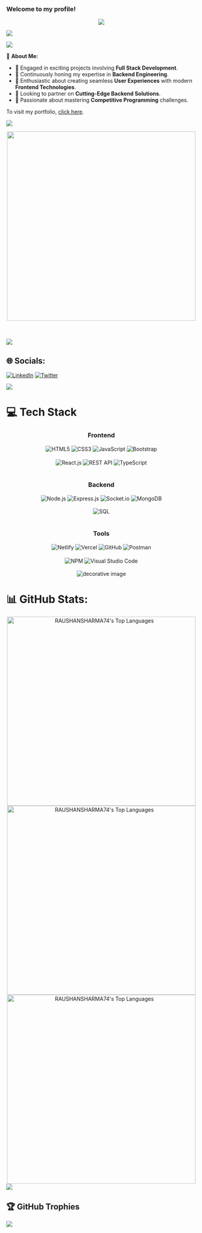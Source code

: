 

<h3 align="left">
  Welcome to my profile!
 
</h3>

<p align="center">
  <a href="https://github.com/RAUSHANSHARMA74"><img src="https://readme-typing-svg.herokuapp.com/?lines=I%20am%20Raushan%20Sharma;Full%20Stack%20Web%20Developer;Always%20learning%20new%20things&center=true&width=380&height=45"></a>
</p>


<img src="https://user-images.githubusercontent.com/73097560/115834477-dbab4500-a447-11eb-908a-139a6edaec5c.gif">   

[![](https://visitcount.itsvg.in/api?id=RAUSHANSHARMA74&icon=0&color=0)](https://visitcount.itsvg.in)

💫 **About Me:**

- 🔭 Engaged in exciting projects involving **Full Stack Development**.
- 🌱 Continuously honing my expertise in **Backend Engineering**.
- 🚀 Enthusiastic about creating seamless **User Experiences** with modern **Frontend Technologies**.
- 👯 Looking to partner on **Cutting-Edge Backend Solutions**.
- 🧠 Passionate about mastering **Competitive Programming** challenges.

<p>To visit my portfolio, <a href="https://raushansharma74.netlify.app/" target="_blank">click here</a>.</p>




<img src="https://user-images.githubusercontent.com/73097560/115834477-dbab4500-a447-11eb-908a-139a6edaec5c.gif">   
<p align="center"><img src="https://user-images.githubusercontent.com/74038190/229223263-cf2e4b07-2615-4f87-9c38-e37600f8381a.gif" width="500"></p>
<br><br>

<img src="https://user-images.githubusercontent.com/73097560/115834477-dbab4500-a447-11eb-908a-139a6edaec5c.gif">   




## 🌐 Socials:
[![LinkedIn](https://img.shields.io/badge/LinkedIn-%230077B5.svg?logo=linkedin&logoColor=white)](https://linkedin.com/in/https://www.linkedin.com/in/raushan-sharma-ab0123248/) [![Twitter](https://img.shields.io/badge/Twitter-%231DA1F2.svg?logo=Twitter&logoColor=white)](https://twitter.com/https://twitter.com/Raushan07262164)

<img src="https://user-images.githubusercontent.com/73097560/115834477-dbab4500-a447-11eb-908a-139a6edaec5c.gif">   

# 💻 Tech Stack

<div align="center">
  <h3 align="center">Frontend</h3>
  <img src="https://img.shields.io/badge/html5-%23E34F26.svg?style=for-the-badge&logo=html5&logoColor=white" align="center" alt="HTML5">
  <img src="https://img.shields.io/badge/css3-%231572B6.svg?style=for-the-badge&logo=css3&logoColor=white" align="center" alt="CSS3">
  <img src="https://img.shields.io/badge/javascript-%23323330.svg?style=for-the-badge&logo=javascript&logoColor=%23F7DF1E" align="center" alt="JavaScript">
  <img src="https://img.shields.io/badge/Bootstrap-563D7C?style=for-the-badge&logo=bootstrap&logoColor=white" align="center" alt="Bootstrap">
  <br/> <br/>
  <img src="https://img.shields.io/badge/react-%2320232a.svg?style=for-the-badge&logo=react&logoColor=%2361DAFB" align="center" alt="React.js">
  <img src="https://img.shields.io/badge/rest%20api-%23323330.svg?style=for-the-badge&logo=express&logoColor=white" align="center" alt="REST API">
  <img src="https://img.shields.io/badge/typescript-%23007ACC.svg?style=for-the-badge&logo=typescript&logoColor=white" align="center" alt="TypeScript">
</div>

<br/>

<div align="center">
  <h3 align="center">Backend</h3>
  <img src="https://img.shields.io/badge/node.js-339933?style=for-the-badge&logo=nodedotjs&logoColor=white" align="center" alt="Node.js">
  <img src="https://img.shields.io/badge/express.js-%23404d59.svg?style=for-the-badge&logo=express&logoColor=white" align="center" alt="Express.js">
  <img src="https://img.shields.io/badge/socket.io-black?style=for-the-badge&logo=socketdotio&badgeColor=010101" align="center" alt="Socket.io">
  <img src="https://img.shields.io/badge/mongodb-%234ea94b.svg?style=for-the-badge&logo=mongodb&logoColor=white" align="center" alt="MongoDB">
  <br/> <br/>
  <img src="https://img.shields.io/badge/sql-4EA94B?style=for-the-badge&logo=sqlite&logoColor=white" align="center" alt="SQL">
</div>

<br/>

<div align="center">
  <h3 align="center">Tools</h3>
  <img src="https://img.shields.io/badge/netlify-%2300C7B7.svg?style=for-the-badge&logo=netlify&logoColor=white" align="center" alt="Netlify">
  <img src="https://img.shields.io/badge/vercel-%23000000.svg?style=for-the-badge&logo=vercel&logoColor=white" align="center" alt="Vercel">
  <img src="https://img.shields.io/badge/github-%23121011.svg?style=for-the-badge&logo=github&logoColor=white" align="center" alt="GitHub">
  <img src="https://img.shields.io/badge/postman-FF6C37?style=for-the-badge&logo=postman&logoColor=white" align="center" alt="Postman">
  <br/> <br/>
  <img src="https://img.shields.io/badge/npm-CB3837?style=for-the-badge&logo=npm&logoColor=white" align="center" alt="NPM">
  <img src="https://img.shields.io/badge/visual%20studio-%23007ACC.svg?style=for-the-badge&logo=visual-studio&logoColor=white" align="center" alt="Visual Studio Code">
</div>

<br/>

<div align="center">
  <img src="https://user-images.githubusercontent.com/73097560/115834477-dbab4500-a447-11eb-908a-139a6edaec5c.gif" alt="decorative image">
</div>






# 📊 GitHub Stats:
<div align="center" >
  <img width="500" src="https://github-readme-stats.vercel.app/api?username=RAUSHANSHARMA74&theme=shadow_green&hide_border=false&include_all_commits=true&count_private=true" alt="RAUSHANSHARMA74's Top Languages"><br/>
  <img width="500" src="https://github-readme-streak-stats.herokuapp.com/?user=RAUSHANSHARMA74&theme=shadow_green&hide_border=false" alt="RAUSHANSHARMA74's Top Languages"><br/>
  <img width="500" src="https://github-readme-stats.vercel.app/api/top-langs/?username=RAUSHANSHARMA74&theme=shadow_green&hide_border=false&include_all_commits=true&count_private=true&layout=compact" alt="RAUSHANSHARMA74's Top Languages">
</div>


<img src="https://user-images.githubusercontent.com/73097560/115834477-dbab4500-a447-11eb-908a-139a6edaec5c.gif"> 

## 🏆 GitHub Trophies
![](https://github-profile-trophy.vercel.app/?username=raushansharma74&theme=radical&no-frame=false&no-bg=false&margin-w=4)

<!-- Proudly created with GPRM ( https://gprm.itsvg.in ) -->
<!-- Proudly created with GPRM ( https://gprm.itsvg.in ) -->
